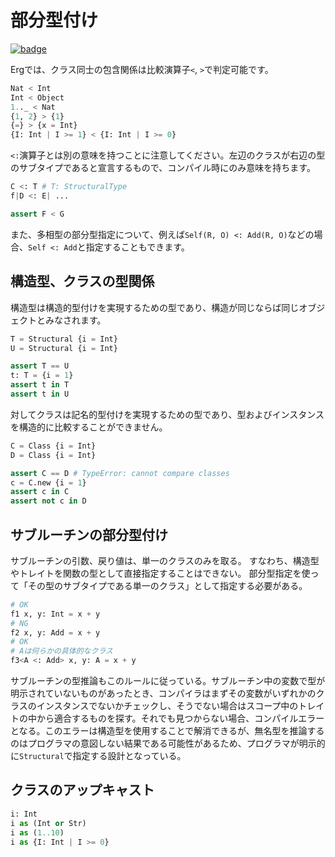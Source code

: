 # 部分型付け

[![badge](https://img.shields.io/endpoint.svg?url=https%3A%2F%2Fgezf7g7pd5.execute-api.ap-northeast-1.amazonaws.com%2Fdefault%2Fsource_up_to_date%3Fowner%3Derg-lang%26repos%3Derg%26ref%3Dmain%26path%3Ddoc/EN/syntax/type/16_subtyping.md%26commit_hash%3D51de3c9d5a9074241f55c043b9951b384836b258)](https://gezf7g7pd5.execute-api.ap-northeast-1.amazonaws.com/default/source_up_to_date?owner=erg-lang&repos=erg&ref=main&path=doc/EN/syntax/type/16_subtyping.md&commit_hash=51de3c9d5a9074241f55c043b9951b384836b258)

Ergでは、クラス同士の包含関係は比較演算子`<`, `>`で判定可能です。

```python
Nat < Int
Int < Object
1.._ < Nat
{1, 2} > {1}
{=} > {x = Int}
{I: Int | I >= 1} < {I: Int | I >= 0}
```

`<:`演算子とは別の意味を持つことに注意してください。左辺のクラスが右辺の型のサブタイプであると宣言するもので、コンパイル時にのみ意味を持ちます。

```python
C <: T # T: StructuralType
f|D <: E| ...

assert F < G
```

また、多相型の部分型指定について、例えば`Self(R, O) <: Add(R, O)`などの場合、`Self <: Add`と指定することもできます。

## 構造型、クラスの型関係

構造型は構造的型付けを実現するための型であり、構造が同じならば同じオブジェクトとみなされます。

```python
T = Structural {i = Int}
U = Structural {i = Int}

assert T == U
t: T = {i = 1}
assert t in T
assert t in U
```

対してクラスは記名的型付けを実現するための型であり、型およびインスタンスを構造的に比較することができません。

```python
C = Class {i = Int}
D = Class {i = Int}

assert C == D # TypeError: cannot compare classes
c = C.new {i = 1}
assert c in C
assert not c in D
```

## サブルーチンの部分型付け

サブルーチンの引数、戻り値は、単一のクラスのみを取る。
すなわち、構造型やトレイトを関数の型として直接指定することはできない。
部分型指定を使って「その型のサブタイプである単一のクラス」として指定する必要がある。

```python
# OK
f1 x, y: Int = x + y
# NG
f2 x, y: Add = x + y
# OK
# Aは何らかの具体的なクラス
f3<A <: Add> x, y: A = x + y
```

サブルーチンの型推論もこのルールに従っている。サブルーチン中の変数で型が明示されていないものがあったとき、コンパイラはまずその変数がいずれかのクラスのインスタンスでないかチェックし、そうでない場合はスコープ中のトレイトの中から適合するものを探す。それでも見つからない場合、コンパイルエラーとなる。このエラーは構造型を使用することで解消できるが、無名型を推論するのはプログラマの意図しない結果である可能性があるため、プログラマが明示的に`Structural`で指定する設計となっている。

## クラスのアップキャスト

```python
i: Int
i as (Int or Str)
i as (1..10)
i as {I: Int | I >= 0}
```
